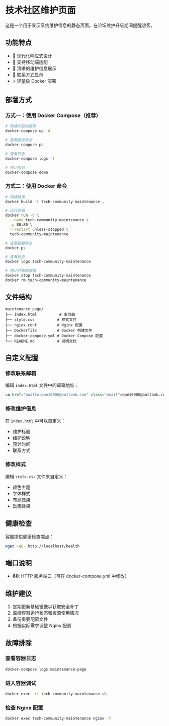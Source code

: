 # 技术社区维护页面

这是一个用于显示系统维护信息的静态页面，在论坛维护升级期间提醒访客。

## 功能特点

- 🎨 现代化响应式设计
- 📱 支持移动端适配
- 🔧 清晰的维护信息展示
- 📧 联系方式显示
- ⚡ 轻量级 Docker 部署

## 部署方式

### 方式一：使用 Docker Compose（推荐）

```bash
# 构建并启动服务
docker-compose up -d

# 查看服务状态
docker-compose ps

# 查看日志
docker-compose logs -f

# 停止服务
docker-compose down
```

### 方式二：使用 Docker 命令

```bash
# 构建镜像
docker build -t tech-community-maintenance .

# 运行容器
docker run -d \
  --name tech-community-maintenance \
  -p 80:80 \
  --restart unless-stopped \
  tech-community-maintenance

# 查看容器状态
docker ps

# 查看日志
docker logs tech-community-maintenance

# 停止并删除容器
docker stop tech-community-maintenance
docker rm tech-community-maintenance
```

## 文件结构

```
maintenance_page/
├── index.html          # 主页面
├── style.css          # 样式文件
├── nginx.conf         # Nginx 配置
├── Dockerfile         # Docker 构建文件
├── docker-compose.yml # Docker Compose 配置
└── README.md          # 说明文档
```

## 自定义配置

### 修改联系邮箱

编辑 `index.html` 文件中的邮箱地址：

```html
<a href="mailto:qwe10900@outlook.com" class="email">qwe10900@outlook.com</a>
```

### 修改维护信息

在 `index.html` 中可以自定义：
- 维护标题
- 维护说明
- 预计时间
- 联系方式

### 修改样式

编辑 `style.css` 文件来自定义：
- 颜色主题
- 字体样式
- 布局效果
- 动画效果

## 健康检查

容器提供健康检查端点：

```bash
wget -qO- http://localhost/health
```

## 端口说明

- **80**: HTTP 服务端口（可在 docker-compose.yml 中修改）

## 维护建议

1. 定期更新基础镜像以获取安全补丁
2. 监控容器运行状态和资源使用情况
3. 备份重要配置文件
4. 根据实际需求调整 Nginx 配置

## 故障排除

### 查看容器日志
```bash
docker-compose logs maintenance-page
```

### 进入容器调试
```bash
docker exec -it tech-community-maintenance sh
```

### 检查 Nginx 配置
```bash
docker exec tech-community-maintenance nginx -t
```
